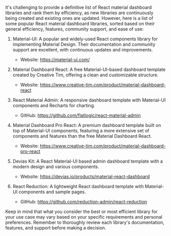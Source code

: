 It's challenging to provide a definitive list of React material dashboard libraries and rank them by efficiency, as new libraries are continuously being created and existing ones are updated. However, here is a list of some popular React material dashboard libraries, sorted based on their general efficiency, features, community support, and ease of use:

1. Material-UI: A popular and widely-used React components library for implementing Material Design. Their documentation and community support are excellent, with continuous updates and improvements.
   - Website: https://material-ui.com/

2. Material Dashboard React: A free Material-UI-based dashboard template created by Creative Tim, offering a clean and customizable structure.
   - Website: https://www.creative-tim.com/product/material-dashboard-react

3. React Material Admin: A responsive dashboard template with Material-UI components and Recharts for charting.
   - GitHub: https://github.com/flatlogic/react-material-admin

4. Material Dashboard Pro React: A premium dashboard template built on top of Material-UI components, featuring a more extensive set of components and features than the free Material Dashboard React.
   - Website: https://www.creative-tim.com/product/material-dashboard-pro-react

5. Devias Kit: A React Material-UI based admin dashboard template with a modern design and various components.
   - Website: https://devias.io/products/material-react-dashboard

6. React Reduction: A lightweight React dashboard template with Material-UI components and sample pages.
   - GitHub: https://github.com/reduction-admin/react-reduction

Keep in mind that what you consider the best or most efficient library for your use case may vary based on your specific requirements and personal preferences. Remember to thoroughly review each library's documentation, features, and support before making a decision.